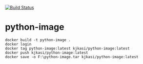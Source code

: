 [![Build Status](https://github.com/kjkasi/python-image/actions/workflows/docker-image.yml/badge.svg?branch=master)](https://github.com/kjkasi/python-image/actions/workflows/docker-image.yml)

# python-image
```
docker build -t python-image .
docker login
docker tag python-image:latest kjkasi/python-image:latest
docker push kjkasi/python-image:latest
docker save -o F:\python-image.tar kjkasi/python-image:latest
```

